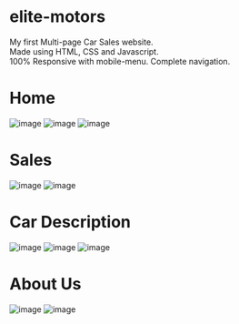 # elite-motors
My first Multi-page Car Sales website.<br>
Made using HTML, CSS and Javascript.<br>
100% Responsive with mobile-menu.
Complete navigation.

# Home
![image](https://github.com/cacatem/elite-motors/assets/114022777/f7fa75c6-f242-4a8a-a220-0773045d8080)
![image](https://github.com/cacatem/elite-motors/assets/114022777/682c137c-1c62-45de-9f9c-8ed0a0bf7677)
![image](https://github.com/cacatem/elite-motors/assets/114022777/72a2b550-fcd1-4f90-a0a0-6ee1fbda9e9a)

# Sales
![image](https://github.com/cacatem/elite-motors/assets/114022777/82ec60ca-e2d3-4382-9c86-01de473ac832)
![image](https://github.com/cacatem/elite-motors/assets/114022777/ab1956f5-f843-4c7d-9821-b435f59430da)

# Car Description
![image](https://github.com/cacatem/elite-motors/assets/114022777/00136586-691b-4c34-85e1-17692c071e1b)
![image](https://github.com/cacatem/elite-motors/assets/114022777/1cb857b9-ca67-4d5e-9dfa-6cb776d1f0a0)
![image](https://github.com/cacatem/elite-motors/assets/114022777/4ebf0929-9060-43fc-b548-7f36a4cda656)

# About Us
![image](https://github.com/cacatem/elite-motors/assets/114022777/dcae402c-b89a-455f-9b43-763f279d4f3b)
![image](https://github.com/cacatem/elite-motors/assets/114022777/910109ee-ee93-45cc-b363-a60e54b6d0e4)
